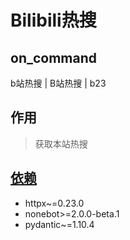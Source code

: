 # Bilibili热搜

## on_command
b站热搜 | B站热搜 | b23

## 作用

> 获取本站热搜


## [依赖](requirements.txt)

* httpx~=0.23.0
* nonebot>=2.0.0-beta.1
* pydantic~=1.10.4